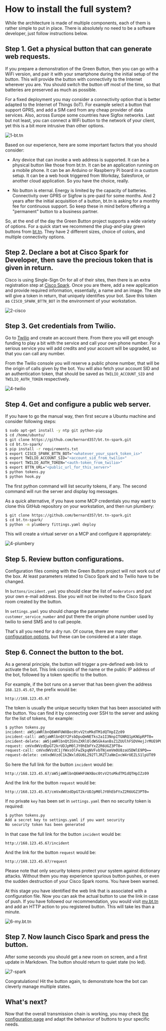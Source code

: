 # How to install the full system?

While the architecture is made of multiple components, each of them is rather simple to put in place.
There is absolutely no need to be a software developer, just follow instructions below.

## Step 1. Get a physical button that can generate web requests.

If you prepare a demonstration of the Green Button, then you can go with a WiFi version, and pair it with your smartphone during the initial setup of the button. This will provide the button with connectivity to the Internet wherever you are. You should switch the button off most of the time, so that batteries are preserved as much as possible.

For a fixed deployment you may consider a connectivity option that is better adapted to the Internet of Things (IoT). For example select a button that support GPRS, and add a SIM card from any cheap provider of data services. Also, across Europe some countries have Sigfox networks. Last but not least, you can connect a WiFi button to the network of your client, yet this is a bit more intrusive than other options.

![1-bt.tn](1-bt.tn.png)

Based on our experience, here are some important factors that you should consider:

* Any device that can invoke a web address is supported. It can be a physical button like those from bt.tn. It can be an application running on a mobile phone. It can be an Arduino or Raspberry Pi board in a custom setup. It can be a web hook triggered from Workday, Salesforce, or another cloud application. So you have the choice, really.

* No button is eternal. Energy is limited by the capacity of batteries. Connectivity over GPRS or Sigfow is pre-paid for some months. And 2 years after the initial acquisition of a button, bt.tn is asking for a monthly fee for continuous support. So keep these in mind before offering a "permanent" button to a business partner.

So, at the end of the day the Green Button project supports a wide variety of options. For a quick start we recommend the plug-and-play green buttons from [bt.tn](https://bt.tn). They have 2 different sizes, choice of colors, and multiple connectivity options.

## Step 2. Declare a bot at Cisco Spark for Developer, then save the precious token that is given in return.

Cisco is using Single-Sign On for all of their sites, then there is an extra registration step at [Cisco Spark](https://www.ciscospark.com/). Once you are there, add a new application and provide required information, essentially, a name and an image. The site will give a token in return, that uniquely identifies your bot. Save this token as `CISCO_SPARK_BTTN_BOT` in the environment of your workstation.

![2-cisco](2-cisco.png)

## Step 3. Get credentials from Twilio.

Go to [Twilio](https://www.twilio.com) and create an account there. From there you will get enough funding to play a bit with the service and call your own phone number. For a serious service you will add credits and your account will be upgraded, so that you can call any number.

From the Twilio console you will reserve a public phone number, that will be the origin of calls given by the bot. You will also fetch your account SID and an authentication token, that should be saved as `TWILIO_ACCOUNT_SID` and `TWILIO_AUTH_TOKEN` respectively.

![4-twilio](4-twilio)

## Step 4. Get and configure a public web server.

If you have to go the manual way, then first secure a Ubuntu machine and consider following steps:

```bash
$ sudo apt-get install -y ntp git python-pip
$ cd /home/ubuntu/
$ git clone https://github.com/bernard357/bt.tn-spark.git
$ cd bt.tn-spark/
$ pip install -r requirements.txt
$ export CISCO_SPARK_BTTN_BOT="<whatever_your_spark_token_is>"
$ export TWILIO_ACCOUNT_SID="<account_sid_from_twilio>"
$ export TWILIO_AUTH_TOKEN="<auth-token_from_twilio>"
$ export BTTN_URL="<public_url_for_this_server>"
$ python tokens.py
$ python hook.py
```

The first python command will list security tokens, if any. The second command will run the server
and display log messages.

As a quick alternative, if you have some MCP credentials you may want to clone this GitHub
repository on your workstation, and then run plumbery:

```bash
$ git clone https://github.com/bernard357/bt.tn-spark.git
$ cd bt.tn-spark/
$ python -m plumbery fittings.yaml deploy
```

This will create a virtual server on a MCP and configure it appropriately:

![4-plumbery](4-plumbery.png)

## Step 5. Review button configurations.

Configuration files coming with the Green Button project will not work out of the box.
At least parameters related to Cisco Spark and to Twilio have to be changed.

In `buttons/incident.yaml` you should clear the list of `moderators` and put your own
e-mail address. Else you will not be invited to the Cisco Spark room created by the button.

In `settings.yaml` you should change the parameter `customer_service_number` and put there
the origin phone number used by twilio to send SMS and to call people.

That's all you need for a dry run. Of course, there are many other [configuration options](configuration.md), but these can be considered at a later stage.

## Step 6. Connect the button to the bot.

As a general principle, the button will trigger a pre-defined web link to activate the bot.
This link consists of the name or the public IP address of the bot, followed by a token specific to the button.

For example, if the bot runs on a server that has been given the address `168.123.45.67`, the prefix would be:

`http://168.123.45.67`

The token is usually the unique security token that has been associated with the button. You can find it by connecting over SSH to the server and asking for the list of tokens, for example:

```bash
$ python tokens.py
incident: aW5jaWRlbnQ6WHFUWXBoc0tvV2toMkdTM1dQTHpIZz09
incident-call: aW5jaWRlbnQtY2FsbDpuQmNETks2a1I3NnpITGNRQ1pKNGpRPT0=
incident-delete: aW5jaWRlbnQtZGVsZXRlOldWSGk4anBsZ1ZUUlhFSDVHejJrMUE9PQ==
request: cmVxdWVzdDpGT2krUDJpM0lJY0hEbFYxZ2R6UGZ3PT0=
request-call: cmVxdWVzdC1jYWxsOlFwZkpqNVFvbTNjemVmOU8zaU5DWlE9PQ==
request-delete: cmVxdWVzdC1kZWxldGU6L292TlJRZTJaNmIxcW4rUEZLS1lpUT09
```

So here the full link for the button `incident` would be:

`http://168.123.45.67/aW5jaWRlbnQ6WHFUWXBoc0tvV2toMkdTM1dQTHpIZz09`

And the link for the button `request` would be:

`http://168.123.45.67/cmVxdWVzdDpGT2krUDJpM0lJY0hEbFYxZ2R6UGZ3PT0=`

If no private `key` has been set in `settings.yaml` then no security token is required:

```bash
$ python tokens.py
Add a secret key to settings.yaml if you want security
No security token has been generated
```

In that case the full link for the button `incident` would be:

`http://168.123.45.67/incident`

And the link for the button `request` would be:

`http://168.123.45.67/request`

Please note that only security tokens protect your system against dictionary attacks. Without them you may experience spurious button pushes, or even the sudden destruction of your Cisco Spark rooms. You have been warned.

At this stage you have identified the web link that is associated with a configuration file. Now you can ask the actual button to use the link in case of push. If you have followed our recommendation, you would visit [my.bt.tn](http://my.bt.tn) and add an HTTP action to you registered button. This will take les than a minute.

![6-my.bt.tn](6-my.bt.tn.png)


## Step 7. Now launch Cisco Spark and press the button.

After some seconds you should get a new room on screen, and a first update in Markdown.
The button should return to quiet state (no led).

![7-spark](7-spark.png)

Congratulations! Hit the button again, to demonstrate how the bot can cleverly manage multiple states.

## What's next?

Now that the overall transmission chain is working, you may check [the configuration page](docs/configuration.md) and adapt the behaviour of buttons to your specific needs.


